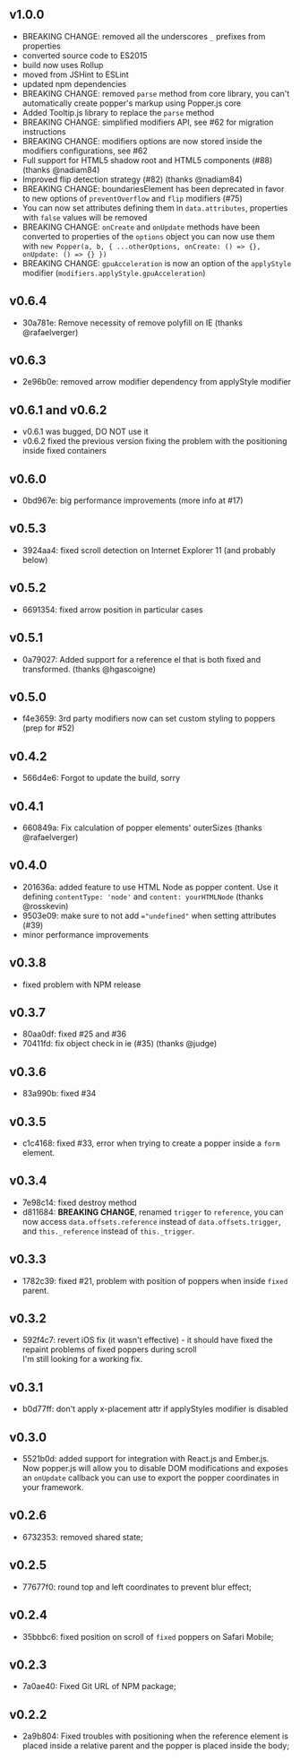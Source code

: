 ## v1.0.0
- BREAKING CHANGE: removed all the underscores `_` prefixes from properties
- converted source code to ES2015
- build now uses Rollup
- moved from JSHint to ESLint
- updated npm dependencies
- BREAKING CHANGE: removed `parse` method from core library, you can't automatically create popper's markup using Popper.js core
- Added Tooltip.js library to replace the `parse` method
- BREAKING CHANGE: simplified modifiers API, see #62 for migration instructions
- BREAKING CHANGE: modifiers options are now stored inside the modifiers configurations, see #62
- Full support for HTML5 shadow root and HTML5 components (#88) (thanks @nadiam84)
- Improved flip detection strategy (#82) (thanks @nadiam84)
- BREAKING CHANGE: boundariesElement has been deprecated in favor to new options of `preventOverflow` and `flip` modifiers (#75)
- You can now set attributes defining them in `data.attributes`, properties with `false` values will be removed
- BREAKING CHANGE: `onCreate` and `onUpdate` methods have been converted to properties of the `options` object
  you can now use them with `new Popper(a, b, { ...otherOptions, onCreate: () => {}, onUpdate: () => {} })`
- BREAKING CHANGE: `gpuAcceleration` is now an option of the `applyStyle` modifier (`modifiers.applyStyle.gpuAcceleration`)

## v0.6.4
- 30a781e: Remove necessity of remove polyfill on IE (thanks @rafaelverger)

## v0.6.3
- 2e96b0e: removed arrow modifier dependency from applyStyle modifier

## v0.6.1 and v0.6.2
- v0.6.1 was bugged, DO NOT use it
- v0.6.2 fixed the previous version fixing the problem with the positioning inside fixed containers

## v0.6.0
- 0bd967e: big performance improvements (more info at #17)

## v0.5.3
- 3924aa4: fixed scroll detection on Internet Explorer 11 (and probably below)

## v0.5.2
- 6691354: fixed arrow position in particular cases

## v0.5.1
- 0a79027: Added support for a reference el that is both fixed and transformed. (thanks @hgascoigne)

## v0.5.0
- f4e3659: 3rd party modifiers now can set custom styling to poppers (prep for #52)

## v0.4.2
- 566d4e6: Forgot to update the build, sorry

## v0.4.1
- 660849a: Fix calculation of popper elements' outerSizes (thanks @rafaelverger)

## v0.4.0
- 201636a: added feature to use HTML Node as popper content. Use it defining `contentType: 'node'` and `content: yourHTMLNode` (thanks @rosskevin)
- 9503e09: make sure to not add `="undefined"` when setting attributes (#39)
- minor performance improvements

## v0.3.8
- fixed problem with NPM release

## v0.3.7
- 80aa0df: fixed #25 and #36
- 70411fd: fix object check in ie (#35) (thanks @judge)

## v0.3.6

- 83a990b: fixed #34

## v0.3.5

- c1c4168: fixed #33, error when trying to create a popper inside a `form` element.

## v0.3.4

- 7e98c14: fixed destroy method
- d811684: **BREAKING CHANGE**, renamed `trigger` to `reference`, you can now access `data.offsets.reference` instead of
    `data.offsets.trigger`, and `this._reference` instead of `this._trigger`.

## v0.3.3

- 1782c39: fixed #21, problem with position of poppers when inside `fixed` parent.

## v0.3.2

- 592f4c7: revert iOS fix (it wasn't effective) - it should have fixed the repaint problems of fixed poppers during scroll  
    I'm still looking for a working fix.

## v0.3.1

- b0d77ff: don't apply x-placement attr if applyStyles modifier is disabled

## v0.3.0

- 5521b0d: added support for integration with React.js and Ember.js.  
    Now popper.js will allow you to disable DOM modifications and exposes an `onUpdate` callback you can use to export the
    popper coordinates in your framework.

## v0.2.6

- 6732353: removed shared state;

## v0.2.5

- 77677f0: round top and left coordinates to prevent blur effect;

## v0.2.4

- 35bbbc6: fixed position on scroll of `fixed` poppers on Safari Mobile;

## v0.2.3

- 7a0ae40: Fixed Git URL of NPM package;

## v0.2.2

- 2a9b804: Fixed troubles with positioning when the reference element is placed inside a relative parent and the popper is placed inside the body;
